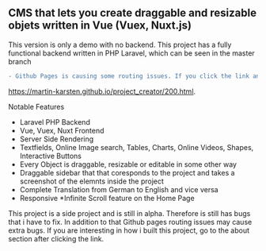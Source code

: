 ## CMS that lets you create draggable and resizable objets written in Vue (Vuex, Nuxt.js)

This version is only a demo with no backend. This project has a fully functional backend written in PHP Laravel, which can be seen in the master branch

```diff
- Github Pages is causing some routing issues. If you click the link and get an error message, click go to home page.
```
https://martin-karsten.github.io/project_creator/200.html.

Notable Features

* Laravel PHP Backend
* Vue, Vuex, Nuxt Frontend
* Server Side Rendering
* Textfields, Online Image search, Tables, Charts, Online Videos, Shapes, Interactive Buttons
* Every Object is draggable, resizable or editable in some other way
* Draggable sidebar that that coresponds to the project and takes a screenshot of the elemnts inside the project
* Complete Translation from German to English and vice versa
* Responsive
*Infinite Scroll feature on the Home Page


This project is a side project and is still in alpha. Therefore is still has bugs that i have to fix. In addition to that Github pages routing issues may cause extra bugs. If you are interesting in how i built this project, go to the about section after clicking the link.
